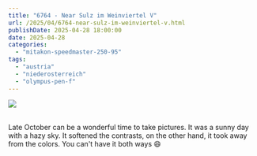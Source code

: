 ```yaml
---
title: "6764 - Near Sulz im Weinviertel V"
url: /2025/04/6764-near-sulz-im-weinviertel-v.html
publishDate: 2025-04-28 18:00:00
date: 2025-04-28
categories:
  - "mitakon-speedmaster-250-95"
tags:
  - "austria"
  - "niederosterreich"
  - "olympus-pen-f"
---
```

<div class="container">
<div class="center"><a target="_blank" href="https://d25zfm9zpd7gm5.cloudfront.net/1200x1200/2020/20201026_142336_lr.jpg"><img class="webfeedsFeaturedVisual" src="https://d25zfm9zpd7gm5.cloudfront.net/0600x0600/2020/20201026_142336_lr.jpg" /></a></div>
</div>
<br />

Late October can be a wonderful time to take pictures. It
was a sunny day with a hazy sky. It softened the contrasts,
on the other hand, it took away from the colors. You can't
have it both ways :smile:
